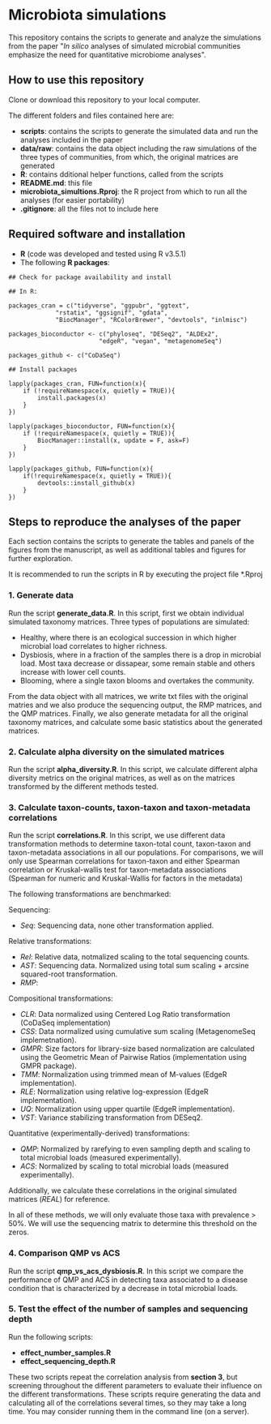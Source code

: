 

# Microbiota simulations

This repository contains the scripts to generate and analyze the simulations from the paper "*In silico* analyses of simulated microbial communities emphasize the need for quantitative microbiome analyses". 


## How to use this repository

Clone or download this repository to your local computer. 

The different folders and files contained here are:

* **scripts**: contains the scripts to generate the simulated data and run the analyses included in the paper
* **data/raw**: contains the data object including the raw simulations of the three types of communities, from which, the original matrices are generated
* **R**: contains dditional helper functions, called from the scripts
* **README.md**: this file
* **microbiota_simultions.Rproj**: the R project from which to run all the analyses (for easier portability)
* **.gitignore**: all the files not to include here


## Required software and installation

* **R** (code was developed and tested using R v3.5.1)
* The following **R packages**:

```
## Check for package availability and install

## In R:

packages_cran = c("tidyverse", "ggpubr", "ggtext",
             "rstatix", "ggsignif", "gdata",
             "BiocManager", "RColorBrewer", "devtools", "inlmisc")

packages_bioconductor <- c("phyloseq", "DESeq2", "ALDEx2",
                         "edgeR", "vegan", "metagenomeSeq")
                         
packages_github <- c("CoDaSeq")

## Install packages

lapply(packages_cran, FUN=function(x){
    if (!requireNamespace(x, quietly = TRUE)){
        install.packages(x)
    }
})

lapply(packages_bioconductor, FUN=function(x){
    if (!requireNamespace(x, quietly = TRUE)){
        BiocManager::install(x, update = F, ask=F)
    }
})

lapply(packages_github, FUN=function(x){
    if(!requireNamespace(x, quietly = TRUE)){
        devtools::install_github(x)
    }
})

```


## Steps to reproduce the analyses of the paper

Each section contains the scripts to generate the tables and panels of the figures from the manuscript, as well as additional tables and figures for further exploration.

It is recommended to run the scripts in R by executing the project file *.Rproj


### 1. Generate data

Run the script **generate_data.R**. In this script, first we obtain individual simulated taxonomy matrices. Three types of populations are simulated:

* Healthy, where there is an ecological succession in which higher microbial load correlates to higher richness.
* Dysbiosis, where in a fraction of the samples there is a drop in microbial load. Most taxa decrease or dissapear, some remain stable and others increase with lower cell counts.
* Blooming, where a single taxon blooms and overtakes the community.

From the data object with all matrices, we write txt files with the original matries and we also produce the sequencing output, the RMP matrices, and the QMP matrices. Finally, we also generate metadata for all the original taxonomy matrices, and calculate some basic statistics about the generated matrices.

### 2. Calculate alpha diversity on the simulated matrices

Run the script **alpha_diversity.R**. In this script, we calculate different alpha diversity metrics on the original matrices, as well as on the matrices transformed by the different methods tested.

### 3. Calculate taxon-counts, taxon-taxon and taxon-metadata correlations

Run the script **correlations.R**. In this script, we use different data transformation methods to determine taxon-total count, taxon-taxon and taxon-metadata associations in all our populations. For comparisons, we will only use Spearman correlations for taxon-taxon and either Spearman correlation or Kruskal-wallis test for taxon-metadata associations (Spearman for numeric and Kruskal-Wallis for factors in the metadata)

The following transformations are benchmarked:

Sequencing:
* *Seq*: Sequencing data, none other transformation applied.

Relative transformations:
* *Rel*: Relative data, notmalized scaling to the total sequencing counts.
* *AST*: Sequencing data. Normalized using total sum scaling + arcsine squared-root transformation.
* *RMP*: 

Compositional transformations:
* *CLR*: Data normalized using Centered Log Ratio transformation (CoDaSeq implementation)
* *CSS*: Data normalized using cumulative sum scaling (MetagenomeSeq implemetnation).
* *GMPR*: Size factors for library-size based normalization are calculated using the Geometric Mean of Pairwise Ratios (implementation using GMPR package).
* *TMM*: Normalization using trimmed mean of M-values (EdgeR implementation).
* *RLE*: Normalization using relative log-expression (EdgeR implementation).
* *UQ*: Normalization using upper quartile (EdgeR implementation).
* *VST*: Variance stabilizing transformation from DESeq2.

Quantitative (experimentally-derived) transformations:
* *QMP*: Normalized by rarefying to even sampling depth and scaling to total microbial loads (measured experimentally).
* *ACS*: Normalized by scaling to total microbial loads (measured experimentally).

Additionally, we calculate these correlations in the original simulated matrices (*REAL*) for reference.

In all of these methods, we will only evaluate those taxa with prevalence > 50%. We will use the sequencing matrix to determine this threshold on the zeros.


### 4. Comparison QMP vs ACS

Run the script **qmp_vs_acs_dysbiosis.R**. In this script we compare the performance of QMP and ACS in detecting taxa associated to a disease condition that is characterized by a decrease in total microbial loads. 


### 5. Test the effect of the number of samples and sequencing depth

Run the following scripts: 

* **effect_number_samples.R**
* **effect_sequencing_depth.R**

These two scripts repeat the correlation analysis from **section 3**, but screening throughout the different parameters to evaluate their influence on the different transformations. These scripts require generating the data and calculating all of the correlations several times, so they may take a long time. You may consider running them in the command line (on a server).

